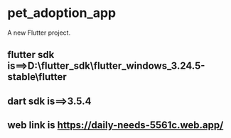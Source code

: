 # pet_adoption_app

A new Flutter project.

## flutter sdk is==>D:\flutter_sdk\flutter_windows_3.24.5-stable\flutter
## dart sdk is==>3.5.4
## web link is https://daily-needs-5561c.web.app/


